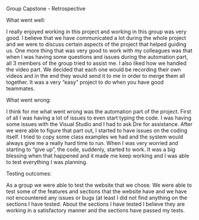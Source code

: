 Group Capstone - Retrospective

What went well:

I really enjoyed working in this project and working in this group was very good. I believe that we have communicated a lot during the whole project and we were to discuss certain aspects of the project that helped guiding us. One more thing that was very good to work with my colleagues was that when I was having some questions and issues during the automation part, all 3 members of the group tried to assist me.
I also liked how we handled the video part. We decided that each one would be recording their own videos and in the end they would send it to me in order to merge them all together. It was a very “easy” project to do when you have good teammates.


What went wrong:

I think for me what went wrong was the automation part of the project. First of all I was having a lot of issues to even start typing the code. I was having some issues with the Visual Studio and I had to ask Dre for assistance. After we were able to figure that part out, I started to have issues on the coding itself. I tried to copy some class examples we had and the system would always give me a really hard time to run.
When I was very worried and starting to “give up”, the code, suddenly, started to work. It was a big blessing when that happened and it made me keep working and I was able to test everything I was planning.


Testing outcomes:

As a group we were able to test the website that we chose. We were able to test some of the features and sections that the website have and we have not encountered any issues or bugs (at least I did not find anything on the sections I have tested. About the sections I have tested I believe they are working in a satisfactory manner and the sections have passed my tests.
